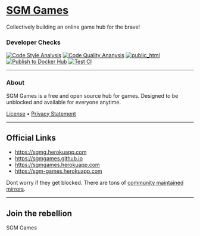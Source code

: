 # [SGM Games](https://sgmgames.github.io/)
Collectively building an online game hub for the brave!

### Developer Checks
[![Code Style Analysis](https://github.com/SGMGames/sgmgames.github.io/actions/workflows/code-style-analysis.yml/badge.svg)](https://github.com/SGMGames/sgmgames.github.io/actions/workflows/code-style-analysis.yml) [![Code Quality Ananysis](https://github.com/SGMGames/sgmgames.github.io/actions/workflows/code-quality-analysis.yml/badge.svg)](https://github.com/SGMGames/sgmgames.github.io/actions/workflows/code-quality-analysis.yml) [![public_html](https://github.com/SGMGames/sgmgames.github.io/actions/workflows/public-html.yml/badge.svg)](https://github.com/SGMGames/sgmgames.github.io/actions/workflows/public-html.yml) [![Publish to Docker Hub](https://github.com/SGMGames/sgmgames.github.io/actions/workflows/docker.yml/badge.svg)](https://github.com/SGMGames/sgmgames.github.io/actions/workflows/docker.yml) [![Test CI](https://github.com/SGMGames/sgmgames.github.io/actions/workflows/test-ci.yml/badge.svg)](https://github.com/SGMGames/sgmgames.github.io/actions/workflows/test-ci.yml)

---
### About
SGM Games is a free and open source hub for games. Designed to be unblocked and available for everyone anytime.

[License](./LICENSE.md) • [Privacy Statement](./PRIVACY.md)

----
## Official Links
* https://sgmg.herokuapp.com
* https://sgmgames.github.io
* https://sgmgames.herokuapp.com
* https://sgm-games.herokuapp.com

Dont worry if they get blocked. There are tons of [community maintained mirrors](./MIRRORS.md).

---
## Join the rebellion
SGM Games

